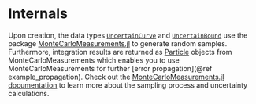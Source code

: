 # Internals

Upon creation, the data types [`UncertainCurve`](@ref) and [`UncertainBound`](@ref) use the package [MonteCarloMeasurements.jl](https://github.com/baggepinnen/MonteCarloMeasurements.jl) to generate random samples. Furthermore, integration results are returned as [Particle](https://baggepinnen.github.io/MonteCarloMeasurements.jl/stable/api/#MonteCarloMeasurements.Particles) objects from MonteCarloMeasurements which enables you to use MonteCarloMeasurements for further [error propagation](@ref example_propagation). Check out the [MonteCarloMeasurements.jl documentation](https://baggepinnen.github.io/MonteCarloMeasurements.jl/stable/) to learn more about the sampling process and uncertainty calculations.
